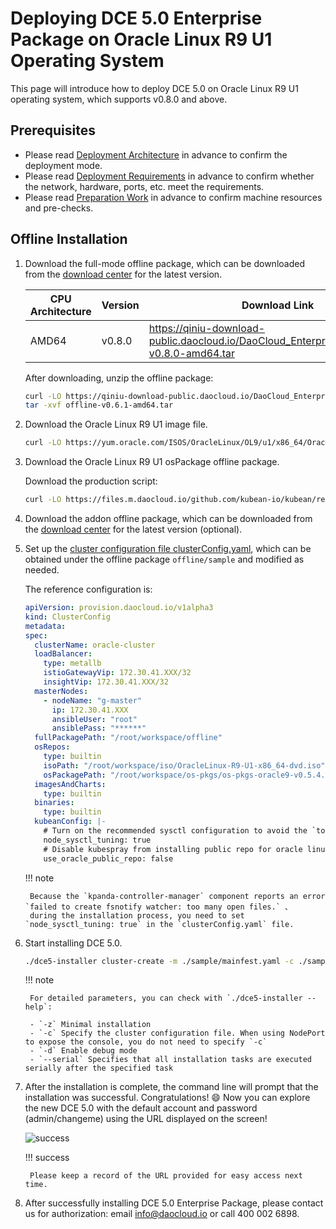 # Deploying DCE 5.0 Enterprise Package on Oracle Linux R9 U1 Operating System

This page will introduce how to deploy DCE 5.0 on Oracle Linux R9 U1 operating system, which supports v0.8.0 and above.

## Prerequisites

- Please read [Deployment Architecture](../commercial/deploy-arch.md) in advance to confirm the deployment mode.
- Please read [Deployment Requirements](../commercial/deploy-requirements.md) in advance to confirm whether the network, hardware, ports, etc. meet the requirements.
- Please read [Preparation Work](../commercial/prepare.md) in advance to confirm machine resources and pre-checks.

## Offline Installation

1. Download the full-mode offline package, which can be downloaded from the [download center](https://docs.daocloud.io/download/dce5/) for the latest version.

    | CPU Architecture | Version | Download Link |
    | ---------------- | ------- | ------------- |
    | AMD64            | v0.8.0  | <https://qiniu-download-public.daocloud.io/DaoCloud_Enterprise/dce5/offline-v0.8.0-amd64.tar> |

    After downloading, unzip the offline package:

    ```bash
    curl -LO https://qiniu-download-public.daocloud.io/DaoCloud_Enterprise/dce5/offline-v0.8.0-amd64.tar
    tar -xvf offline-v0.6.1-amd64.tar
    ```

2. Download the Oracle Linux R9 U1 image file.

    ```bash
    curl -LO https://yum.oracle.com/ISOS/OracleLinux/OL9/u1/x86_64/OracleLinux-R9-U1-x86_64-dvd.iso
    ```

3. Download the Oracle Linux R9 U1 osPackage offline package.

    Download the production script:

     ```bash
    curl -LO https://files.m.daocloud.io/github.com/kubean-io/kubean/releases/download/v0.5.4/os-pkgs-oracle9-v0.5.4.tar.gz
    ```

4. Download the addon offline package, which can be downloaded from the [download center](../../download/dce5.md) for the latest version (optional).

5. Set up the [cluster configuration file clusterConfig.yaml](../commercial/cluster-config.md), which can be obtained under the offline package `offline/sample` and modified as needed.
    
    The reference configuration is:

    ```yaml
    apiVersion: provision.daocloud.io/v1alpha3
    kind: ClusterConfig
    metadata:
    spec:
      clusterName: oracle-cluster
      loadBalancer:
        type: metallb
        istioGatewayVip: 172.30.41.XXX/32
        insightVip: 172.30.41.XXX/32
      masterNodes:
        - nodeName: "g-master"
          ip: 172.30.41.XXX
          ansibleUser: "root"
          ansiblePass: "******"
      fullPackagePath: "/root/workspace/offline"
      osRepos:
        type: builtin
        isoPath: "/root/workspace/iso/OracleLinux-R9-U1-x86_64-dvd.iso"
        osPackagePath: "/root/workspace/os-pkgs/os-pkgs-oracle9-v0.5.4.tar.gz"
      imagesAndCharts:
        type: builtin
      binaries:
        type: builtin
      kubeanConfig: |-
        # Turn on the recommended sysctl configuration to avoid the `too many open files` problem
        node_sysctl_tuning: true
        # Disable kubespray from installing public repo for oracle linux
        use_oracle_public_repo: false
    ```

    !!! note

        Because the `kpanda-controller-manager` component reports an error `failed to create fsnotify watcher: too many open files.` 、
        during the installation process, you need to set `node_sysctl_tuning: true` in the `clusterConfig.yaml` file.

7. Start installing DCE 5.0.

    ```bash
    ./dce5-installer cluster-create -m ./sample/mainfest.yaml -c ./sample/clusterConfig.yaml
    ```

    !!! note

        For detailed parameters, you can check with `./dce5-installer --help`:

        - `-z` Minimal installation
        - `-c` Specify the cluster configuration file. When using NodePort to expose the console, you do not need to specify `-c`
        - `-d` Enable debug mode
        - `--serial` Specifies that all installation tasks are executed serially after the specified task

8. After the installation is complete, the command line will prompt that the installation was successful. Congratulations! :smile: Now you can explore the new DCE 5.0 with the default account and password (admin/changeme) using the URL displayed on the screen!

    ![success](https://docs.daocloud.io/daocloud-docs-images/docs/install/images/success.png)

    !!! success

        Please keep a record of the URL provided for easy access next time.

9. After successfully installing DCE 5.0 Enterprise Package, please contact us for authorization: email [info@daocloud.io](mailto:info@daocloud.io) or call 400 002 6898.